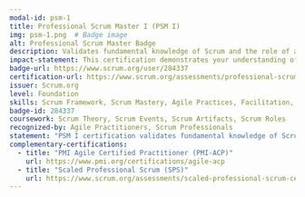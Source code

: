 ```yaml
---
modal-id: psm-1
title: Professional Scrum Master I (PSM I)
img: psm-1.png  # Badge image
alt: Professional Scrum Master Badge
description: Validates fundamental knowledge of Scrum and the role of a Scrum Master.
impact-statement: This certification demonstrates your understanding of Scrum principles and the Scrum Master's role in ensuring a successful Agile team. It's a key credential for those leading Scrum teams.
badge-url: https://www.scrum.org/user/284337
certification-url: https://www.scrum.org/assessments/professional-scrum-master-i-certification
issuer: Scrum.org
level: Foundation
skills: Scrum Framework, Scrum Mastery, Agile Practices, Facilitation, Coaching
badge-id: 284337
coursework: Scrum Theory, Scrum Events, Scrum Artifacts, Scrum Roles
recognized-by: Agile Practitioners, Scrum Professionals
statement: "PSM I certification validates fundamental knowledge of Scrum and equips you with the tools to help guide and support a Scrum team."
complementary-certifications:
  - title: "PMI Agile Certified Practitioner (PMI-ACP)"
    url: https://www.pmi.org/certifications/agile-acp
  - title: "Scaled Professional Scrum (SPS)"
    url: https://www.scrum.org/assessments/scaled-professional-scrum-certification
---
```

